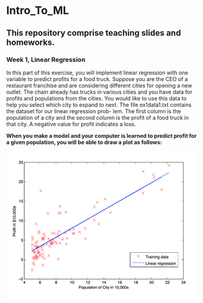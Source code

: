 # Intro_To_ML

## This repository comprise teaching slides and homeworks.

### Week 1, Linear Regression
In this part of this exercise, you will implement linear regression with one variable to predict profits for a food truck. Suppose you are the CEO of a restaurant franchise and are considering different cities for opening a new outlet. The chain already has trucks in various cities and you have data for profits and populations from the cities. You would like to use this data to help you select which city to expand to next.
The file ex1data1.txt contains the dataset for our linear regression prob- lem. The first column is the population of a city and the second column is the profit of a food truck in that city. A negative value for profit indicates a loss.

**When you make a model and your computer is learned to predict profit for a given population, you will be able to draw a plot as follows:** 

<img src="./week1/fig1.png" />
